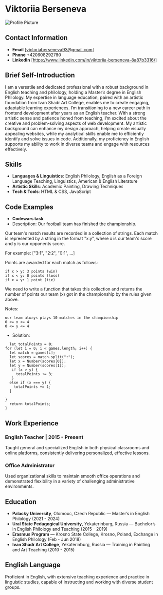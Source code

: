 # Viktoriia Berseneva
![Profile Picture](https://i.ibb.co/17zcNJy/photo.jpg)

## Contact Information
- **Email** [victoriaberseneva93@gmail.com]
- **Phone** +420608292780
- **LinkedIn** [https://www.linkedin.com/in/viktoriia-berseneva-8a87b3316/]

## Brief Self-Introduction
I am a versatile and dedicated professional with a robust background in English teaching and philology, holding a Master’s degree in English Philology. My expertise in language education, paired with an artistic foundation from Ivan Shadr Art College, enables me to create engaging, adaptable learning experiences. 
I’m transitioning to a new career path in frontend development after years as an English teacher. With a strong artistic sense and patience honed from teaching, I’m excited about the creative and problem-solving aspects of web development. My artistic background can enhance my design approach, helping create visually appealing websites, while my analytical skills enable me to efficiently identify and solve issues in code. Additionally, my proficiency in English supports my ability to work in diverse teams and engage with resources effectively.

## Skills
- **Languages & Linguistics**: English Philology, English as a Foreign Language Teaching, Linguistics, American & English Literature
- **Artistic Skills**: Academic Painting, Drawing Techniques
- **Tech & Tools**: HTML & CSS, JavaScript

## Code Examples
- **Codewars task**
- Description:
Our football team has finished the championship.

Our team's match results are recorded in a collection of strings. Each match is represented by a string in the format "x:y", where x is our team's score and y is our opponents score.

For example: ["3:1", "2:2", "0:1", ...]

Points are awarded for each match as follows:

    if x > y: 3 points (win)
    if x < y: 0 points (loss)
    if x = y: 1 point (tie)

We need to write a function that takes this collection and returns the number of points our team (x) got in the championship by the rules given above.

Notes:

    our team always plays 10 matches in the championship
    0 <= x <= 4
    0 <= y <= 4

- Solution:
```function points(games) {
  let totalPoints = 0;
for (let i = 0; i < games.length; i++) {
  let match = games[i];
  let scores = match.split(":");
  let x = Number(scores[0]);
  let y = Number(scores[1]);
   if (x > y) {
     totalPoints += 3;
   }
  else if (x === y) {
    totalPoints += 1;
  }
  
}  
  return totalPoints;
}
```

## Work Experience
### English Teacher | 2015 - Present
Taught general and specialized English in both physical classrooms and online platforms, consistently delivering personalized, effective lessons.

### Office Administrator
Used organizational skills to maintain smooth office operations and demonstrated flexibility in a variety of challenging administrative environments.

## Education

- **Palacky University**, Olomouc, Czech Republic — Master’s in English Philology (2021 - 2024)
- **Ural State Pedagogical University**, Yekaterinburg, Russia — Bachelor’s in English Philology and Teaching (2015 - 2019)
- **Erasmus Program** — Krosno State College, Krosno, Poland, Exchange in English Philology (Feb - Jun 2018)
- **Ivan Shadr Art College**, Yekaterinburg, Russia — Training in Painting and Art Teaching (2010 - 2015)

## English Language
Proficient in English, with extensive teaching experience and practice in linguistic studies, capable of instructing and working with diverse student groups. 